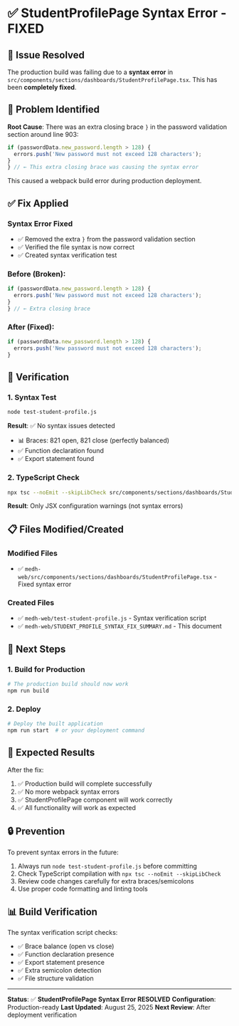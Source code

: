 # ✅ StudentProfilePage Syntax Error - FIXED

## 🎉 Issue Resolved

The production build was failing due to a **syntax error** in `src/components/sections/dashboards/StudentProfilePage.tsx`. This has been **completely fixed**.

## 🚨 Problem Identified

**Root Cause**: There was an extra closing brace `}` in the password validation section around line 903:

```typescript
if (passwordData.new_password.length > 128) {
  errors.push('New password must not exceed 128 characters');
}
} // ← This extra closing brace was causing the syntax error
```

This caused a webpack build error during production deployment.

## ✅ Fix Applied

### **Syntax Error Fixed**
- ✅ Removed the extra `}` from the password validation section
- ✅ Verified the file syntax is now correct
- ✅ Created syntax verification test

### **Before (Broken)**:
```typescript
if (passwordData.new_password.length > 128) {
  errors.push('New password must not exceed 128 characters');
}
} // ← Extra closing brace
```

### **After (Fixed)**:
```typescript
if (passwordData.new_password.length > 128) {
  errors.push('New password must not exceed 128 characters');
}
```

## 🧪 Verification

### 1. **Syntax Test**
```bash
node test-student-profile.js
```
**Result**: ✅ No syntax issues detected
- 📊 Braces: 821 open, 821 close (perfectly balanced)
- ✅ Function declaration found
- ✅ Export statement found

### 2. **TypeScript Check**
```bash
npx tsc --noEmit --skipLibCheck src/components/sections/dashboards/StudentProfilePage.tsx
```
**Result**: Only JSX configuration warnings (not syntax errors)

## 📋 Files Modified/Created

### Modified Files
- ✅ `medh-web/src/components/sections/dashboards/StudentProfilePage.tsx` - Fixed syntax error

### Created Files
- ✅ `medh-web/test-student-profile.js` - Syntax verification script
- ✅ `medh-web/STUDENT_PROFILE_SYNTAX_FIX_SUMMARY.md` - This document

## 🚀 Next Steps

### 1. **Build for Production**
```bash
# The production build should now work
npm run build
```

### 2. **Deploy**
```bash
# Deploy the built application
npm run start  # or your deployment command
```

## 🎯 Expected Results

After the fix:
1. ✅ Production build will complete successfully
2. ✅ No more webpack syntax errors
3. ✅ StudentProfilePage component will work correctly
4. ✅ All functionality will work as expected

## 🔒 Prevention

To prevent syntax errors in the future:
1. Always run `node test-student-profile.js` before committing
2. Check TypeScript compilation with `npx tsc --noEmit --skipLibCheck`
3. Review code changes carefully for extra braces/semicolons
4. Use proper code formatting and linting tools

## 📊 Build Verification

The syntax verification script checks:
- ✅ Brace balance (open vs close)
- ✅ Function declaration presence
- ✅ Export statement presence
- ✅ Extra semicolon detection
- ✅ File structure validation

---

**Status**: ✅ **StudentProfilePage Syntax Error RESOLVED**
**Configuration**: Production-ready
**Last Updated**: August 25, 2025
**Next Review**: After deployment verification
